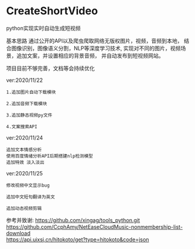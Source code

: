 # CreateShortVideo
python实现实时自动生成短视频

基本思路
通过公开的API以及爬虫爬取网络无版权图片，视频，音频到本地，
结合图像识别，图像语义分割，NLP等深度学习技术,
实现对不同的图片，视频场景，追加文案，并设置相应的背景音频，
并自动发布到短视频网站。


项目目前不够完善，文档等会持续优化

ver:2020/11/22

	1.追加图片自动下载模块

	2.追加音频下载模块

	3.追加静态视频py文件

	4.文案搜索API

ver:2020/11/24 

    追加文本情感分析 
    使用百度情绪分析API后期搭建nlp检测模型
    追加特效 淡入淡出 

ver:2020/11/25 
    
    修改视频中文显示bug 

    追加中文短句翻译为英文

    追加动态视频剪辑     

参考并致谢: 
https://github.com/xingag/tools_python.git  
https://github.com/CcphAmy/NetEaseCloudMusic-nonmembership-list-download  
https://api.uixsj.cn/hitokoto/get?type=hitokoto&code=json  
